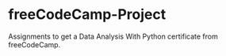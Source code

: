 # freeCodeCamp-Project
Assignments to get a Data Analysis With Python certificate from freeCodeCamp.
